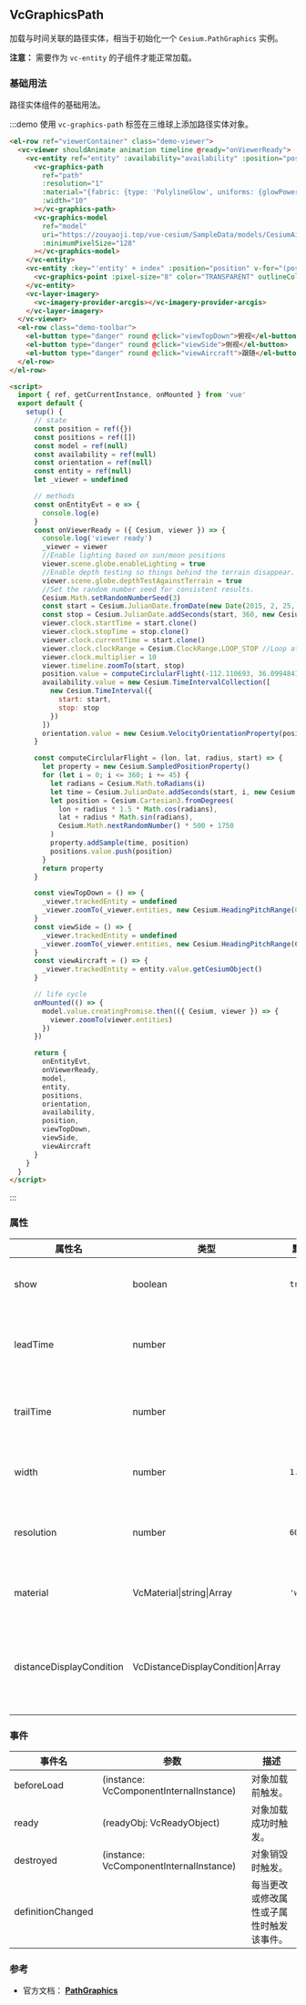 ## VcGraphicsPath

加载与时间关联的路径实体，相当于初始化一个 `Cesium.PathGraphics` 实例。

**注意：** 需要作为 `vc-entity` 的子组件才能正常加载。

### 基础用法

路径实体组件的基础用法。

:::demo 使用 `vc-graphics-path` 标签在三维球上添加路径实体对象。

```html
<el-row ref="viewerContainer" class="demo-viewer">
  <vc-viewer shouldAnimate animation timeline @ready="onViewerReady">
    <vc-entity ref="entity" :availability="availability" :position="position" :orientation="orientation" description="Hello Vue Cesium">
      <vc-graphics-path
        ref="path"
        :resolution="1"
        :material="{fabric: {type: 'PolylineGlow', uniforms: {glowPower: 0.1, color: 'yellow'}}}"
        :width="10"
      ></vc-graphics-path>
      <vc-graphics-model
        ref="model"
        uri="https://zouyaoji.top/vue-cesium/SampleData/models/CesiumAir/Cesium_Air.glb"
        :minimumPixelSize="128"
      ></vc-graphics-model>
    </vc-entity>
    <vc-entity :key="'entity' + index" :position="position" v-for="(position, index) of positions">
      <vc-graphics-point :pixel-size="8" color="TRANSPARENT" outlineColor="YELLOW" :outlineWidth="3"></vc-graphics-point>
    </vc-entity>
    <vc-layer-imagery>
      <vc-imagery-provider-arcgis></vc-imagery-provider-arcgis>
    </vc-layer-imagery>
  </vc-viewer>
  <el-row class="demo-toolbar">
    <el-button type="danger" round @click="viewTopDown">俯视</el-button>
    <el-button type="danger" round @click="viewSide">侧视</el-button>
    <el-button type="danger" round @click="viewAircraft">跟随</el-button>
  </el-row>
</el-row>

<script>
  import { ref, getCurrentInstance, onMounted } from 'vue'
  export default {
    setup() {
      // state
      const position = ref({})
      const positions = ref([])
      const model = ref(null)
      const availability = ref(null)
      const orientation = ref(null)
      const entity = ref(null)
      let _viewer = undefined

      // methods
      const onEntityEvt = e => {
        console.log(e)
      }
      const onViewerReady = ({ Cesium, viewer }) => {
        console.log('viewer ready')
        _viewer = viewer
        //Enable lighting based on sun/moon positions
        viewer.scene.globe.enableLighting = true
        //Enable depth testing so things behind the terrain disappear.
        viewer.scene.globe.depthTestAgainstTerrain = true
        //Set the random number seed for consistent results.
        Cesium.Math.setRandomNumberSeed(3)
        const start = Cesium.JulianDate.fromDate(new Date(2015, 2, 25, 16))
        const stop = Cesium.JulianDate.addSeconds(start, 360, new Cesium.JulianDate())
        viewer.clock.startTime = start.clone()
        viewer.clock.stopTime = stop.clone()
        viewer.clock.currentTime = start.clone()
        viewer.clock.clockRange = Cesium.ClockRange.LOOP_STOP //Loop at the end
        viewer.clock.multiplier = 10
        viewer.timeline.zoomTo(start, stop)
        position.value = computeCirclularFlight(-112.110693, 36.0994841, 0.03, start)
        availability.value = new Cesium.TimeIntervalCollection([
          new Cesium.TimeInterval({
            start: start,
            stop: stop
          })
        ])
        orientation.value = new Cesium.VelocityOrientationProperty(position.value)
      }

      const computeCirclularFlight = (lon, lat, radius, start) => {
        let property = new Cesium.SampledPositionProperty()
        for (let i = 0; i <= 360; i += 45) {
          let radians = Cesium.Math.toRadians(i)
          let time = Cesium.JulianDate.addSeconds(start, i, new Cesium.JulianDate())
          let position = Cesium.Cartesian3.fromDegrees(
            lon + radius * 1.5 * Math.cos(radians),
            lat + radius * Math.sin(radians),
            Cesium.Math.nextRandomNumber() * 500 + 1750
          )
          property.addSample(time, position)
          positions.value.push(position)
        }
        return property
      }

      const viewTopDown = () => {
        _viewer.trackedEntity = undefined
        _viewer.zoomTo(_viewer.entities, new Cesium.HeadingPitchRange(0, Cesium.Math.toRadians(-90)))
      }
      const viewSide = () => {
        _viewer.trackedEntity = undefined
        _viewer.zoomTo(_viewer.entities, new Cesium.HeadingPitchRange(Cesium.Math.toRadians(-90), Cesium.Math.toRadians(-15), 7500))
      }
      const viewAircraft = () => {
        _viewer.trackedEntity = entity.value.getCesiumObject()
      }

      // life cycle
      onMounted(() => {
        model.value.creatingPromise.then(({ Cesium, viewer }) => {
          viewer.zoomTo(viewer.entities)
        })
      })

      return {
        onEntityEvt,
        onViewerReady,
        model,
        entity,
        positions,
        orientation,
        availability,
        position,
        viewTopDown,
        viewSide,
        viewAircraft
      }
    }
  }
</script>
```

:::

### 属性

| 属性名                   | 类型                  | 默认值    | 描述                                              |
| ------------------------ | --------------------- | --------- | ------------------------------------------------- |
| show                     | boolean               | `true`    | `optional` 指定 path 是否显示。                   |
| leadTime                 | number                |           | `optional` 指定 path 前面要显示的秒数。           |
| trailTime                | number                |           | `optional` 指定 path 后面要显示的秒数。           |
| width                    | number                | `1.0`     | `optional` 指定 path 像素宽度。                   |
| resolution               | number                | `60`      | `optional` 指定 path 步进最大秒数。               |
| material | VcMaterial\|string\|Array | `'white'` | `optional` 指定 path 材质。                       |
| distanceDisplayCondition | VcDistanceDisplayCondition\|Array         |           | `optional` 指定 path 随相机距离改变是否显示参数。 |

### 事件

| 事件名            | 参数                                    | 描述                                     |
| ----------------- | --------------------------------------- | ---------------------------------------- |
| beforeLoad        | (instance: VcComponentInternalInstance) | 对象加载前触发。                         |
| ready             | (readyObj: VcReadyObject)               | 对象加载成功时触发。                     |
| destroyed         | (instance: VcComponentInternalInstance) | 对象销毁时触发。                         |
| definitionChanged |                                         | 每当更改或修改属性或子属性时触发该事件。 |

### 参考

- 官方文档： **[PathGraphics](https://cesium.com/docs/cesiumjs-ref-doc/PathGraphics.html)**
